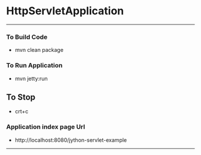 # HttpServletApplication

---

### To Build Code 
* mvn clean package 

### To Run Application 
* mvn jetty:run 

## To Stop 
* crt+c

### Application index page Url 
* http://localhost:8080/jython-servlet-example

---
